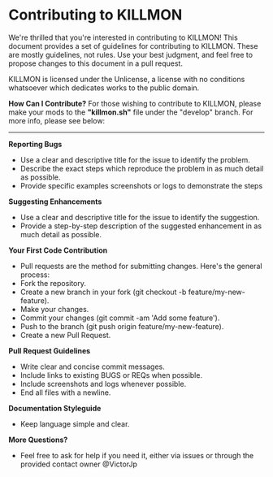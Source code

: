 # Contributing to KILLMON

We're thrilled that you're interested in contributing to KILLMON! This document provides a set of guidelines for contributing to KILLMON. These are mostly guidelines, not rules. Use your best judgment, and feel free to propose changes to this document in a pull request.

KILLMON is licensed under the Unlicense, a license with no conditions whatsoever which dedicates works to the public domain.

****How Can I Contribute?****
For those wishing to contribute to KILLMON, please make your mods to the **"killmon.sh"** file under the "develop" branch. For more info, please see below:

------

**Reporting Bugs**
* Use a clear and descriptive title for the issue to identify the problem.
* Describe the exact steps which reproduce the problem in as much detail as possible.
* Provide specific examples screenshots or logs to demonstrate the steps

**Suggesting Enhancements**
* Use a clear and descriptive title for the issue to identify the suggestion.
* Provide a step-by-step description of the suggested enhancement in as much detail as possible.

**Your First Code Contribution**
* Pull requests are the method for submitting changes. Here's the general process:
* Fork the repository.
* Create a new branch in your fork (git checkout -b feature/my-new-feature).
* Make your changes.
* Commit your changes (git commit -am 'Add some feature').
* Push to the branch (git push origin feature/my-new-feature).
* Create a new Pull Request.

**Pull Request Guidelines**
* Write clear and concise commit messages.
* Include links to existing BUGS or REQs when possible.
* Include screenshots and logs whenever possible.
* End all files with a newline.

**Documentation Styleguide**
* Keep language simple and clear.

**More Questions?**
* Feel free to ask for help if you need it, either via issues or through the provided contact owner @VictorJp
